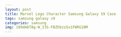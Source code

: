 ```yaml
---
layout: post
title: Marvel Lego Character Samsung Galaxy S9 Case
tags: samsung galaxy s9
categories: samsung
img: 189dmbT8g-W_I3S-FBZhbzzGx1FWRG1NM
---
```

